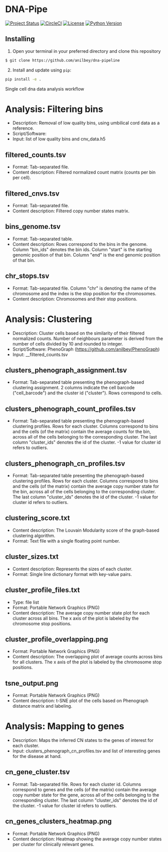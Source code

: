 # DNA-Pipe 
[![Project Status](http://www.repostatus.org/badges/latest/wip.svg)](http://www.repostatus.org/#wip)
[![CircleCI](https://circleci.com/gh/anilbey/dna-pipeline.svg?style=svg&circle-token=7d59442470c38d05f7d1661a97da237d482684ef)](https://circleci.com/gh/anilbey/dna-pipeline)
[![License](http://img.shields.io/:license-Apache%202-green.svg)](http://www.apache.org/licenses/LICENSE-2.0.txt)
[![Python Version](https://img.shields.io/badge/python-3.4%20|%203.7-blue.svg)](https://img.shields.io/badge/python-3.4%20|%203.7-blue.svg)

Installing
----------
1. Open your terminal in your preferred directory and clone this repository
```bash
$ git clone https://github.com/anilbey/dna-pipeline
```
2. Install and update using `pip`:
  ```bash
  pip install -e .
  ```

    




Single cell dna data analysis workflow

# Analysis: Filtering bins
- Description: Removal of low quality bins, using umbilical cord data as a reference.
- Script/Software: 
- Input: list of low quality bins and cnv_data.h5
## filtered_counts.tsv
- Format: Tab-separated file.
- Content description: Filtered normalized count matrix (counts per bin per cell).
## filtered_cnvs.tsv
- Format: Tab-separated file.
- Content description: Filtered copy number states matrix.
## bins_genome.tsv
- Format: Tab-separated table.
- Content description: Rows correspond to the bins in the genome. Column "bin_ids" denotes the bin ids. Column "start" is the starting genomic position of that bin. Column "end" is the end genomic position of that bin. 
## chr_stops.tsv
- Format: Tab-separated file. Column "chr" is denoting the name of the chromosome and the index is the stop position for the chromosomes.
- Content description: Chromosomes and their stop positions.
# Analysis: Clustering
- Description: Cluster cells based on the similarity of their filtered normalized counts. Number of neighbours parameter is derived from the number of cells divided by 10 and rounded to integer.
- Script/Software: PhenoGraph (https://github.com/anilbey/PhenoGraph) 
- Input: __filtered_counts.tsv
## clusters_phenograph_assignment.tsv
- Format: Tab-separated table presenting the phenograph-based clustering assignment. 2 columns indicate the cell barcode ("cell_barcode") and the cluster id ("cluster"). Rows correspond to cells.
## clusters_phenograph_count_profiles.tsv
- Format: Tab-separated table presenting the phenograph-based clustering profiles. Rows for each cluster. Columns correspond to bins and the cells (of the matrix) contain the average counts for the bin, across all of the cells belonging to the corresponding cluster. The last column "cluster_ids" denotes the id of the cluster. -1 value for cluster id refers to outliers.
## clusters_phenograph_cn_profiles.tsv
- Format: Tab-separated table presenting the phenograph-based clustering profiles. Rows for each cluster. Columns correspond to bins and the cells (of the matrix) contain the average copy number state for the bin, across all of the cells belonging to the corresponding cluster. The last column "cluster_ids" denotes the id of the cluster. -1 value for cluster id refers to outliers.
## clustering_score.txt
- Content description: The Louvain Modularity score of the graph-based clustering algorithm. 
- Format: Text file with a single floating point number.
## cluster_sizes.txt
- Content description: Represents the sizes of each cluster.
- Format: Single line dictionary format with key-value pairs. 
## cluster_profile_files.txt
- Type: file list
- Format: Portable Network Graphics (PNG)
- Content description: The average copy number state plot for each cluster across all bins. The x axis of the plot is labeled by the chromosome stop positions.
## cluster_profile_overlapping.png
- Format: Portable Network Graphics (PNG)
- Content description: The overlapping plot of average counts across bins for all clusters. The x axis of the plot is labeled by the chromosome stop positions.
## tsne_output.png
- Format: Portable Network Graphics (PNG)
- Content description: t-SNE plot of the cells based on Phenograph distance matrix and labeling.
# Analysis: Mapping to genes
- Description: Maps the inferred CN states to the genes of interest for each cluster. 
- Input: clusters_phenograph_cn_profiles.tsv and list of interesting genes for the disease at hand.
## cn_gene_cluster.tsv
- Format: Tab-separated file. Rows for each cluster id. Columns correspond to genes and the cells (of the matrix) contain the average copy number state for the gene, across all of the cells belonging to the corresponding cluster. The last column "cluster_ids" denotes the id of the cluster. -1 value for cluster id refers to outliers.
## cn_genes_clusters_heatmap.png
- Format: Portable Network Graphics (PNG)
- Content description: Heatmap showing the average copy number states per cluster for clinically relevant genes. 
